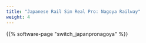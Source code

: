 ```yaml
---
title: "Japanese Rail Sim Real Pro: Nagoya Railway"
weight: 4
---
```


{{% software-page "switch_japanpronagoya" %}}
